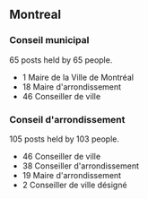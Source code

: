## Montreal

### Conseil municipal

65 posts held by 65 people.

* 1 Maire de la Ville de Montréal
* 18 Maire d'arrondissement
* 46 Conseiller de ville

### Conseil d'arrondissement

105 posts held by 103 people.

* 46 Conseiller de ville
* 38 Conseiller d'arrondissement
* 19 Maire d'arrondissement
* 2 Conseiller de ville désigné
